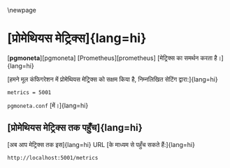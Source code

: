 \newpage

# [प्रोमेथियस मेट्रिक्स]{lang=hi}

[**pgmoneta**][pgmoneta] [Prometheus][prometheus] [मेट्रिक्स का समर्थन करता है।]{lang=hi}

[हमने मूल कंफिगरेशन में प्रोमेथियस मेट्रिक्स को सक्षम किया है, निम्नलिखित सेटिंग द्वारा:]{lang=hi}

```
metrics = 5001
```

`pgmoneta.conf` [में।]{lang=hi}

## [प्रोमेथियस मेट्रिक्स तक पहुँच]{lang=hi}

[अब आप मेट्रिक्स तक इस]{lang=hi} URL [के माध्यम से पहुँच सकते हैं:]{lang=hi}

```
http://localhost:5001/metrics
```
